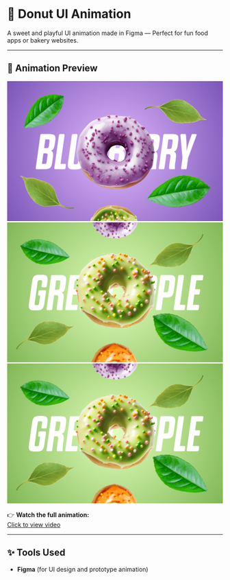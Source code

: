 # 🍩 Donut UI Animation

A sweet and playful UI animation made in Figma — Perfect for fun food apps or bakery websites.

---

## 🎥 Animation Preview

![Donut 1](https://github.com/LaibaVerse/donut-ui-animation/blob/main/BLUEBERRY_DONUT.png?raw=true)
![Donut 2](https://github.com/LaibaVerse/donut-ui-animation/blob/main/GREENAPPLE_DONUT.png?raw=true)
![Donut 3](https://github.com/LaibaVerse/donut-ui-animation/blob/main/GREENAPPLE_DONUT.png?raw=true)

👉 **Watch the full animation:**  
[Click to view video](https://github.com/LaibaVerse/donut-ui-animation/blob/main/figma_animation.mp4?raw=true)

---

## ✨ Tools Used
- **Figma** (for UI design and prototype animation)

